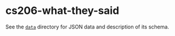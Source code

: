 # cs206-what-they-said

See the [`data`](https://github.com/alexanderjhurtado/cs206-what-they-said/tree/main/data) directory for JSON data and description of its schema.
